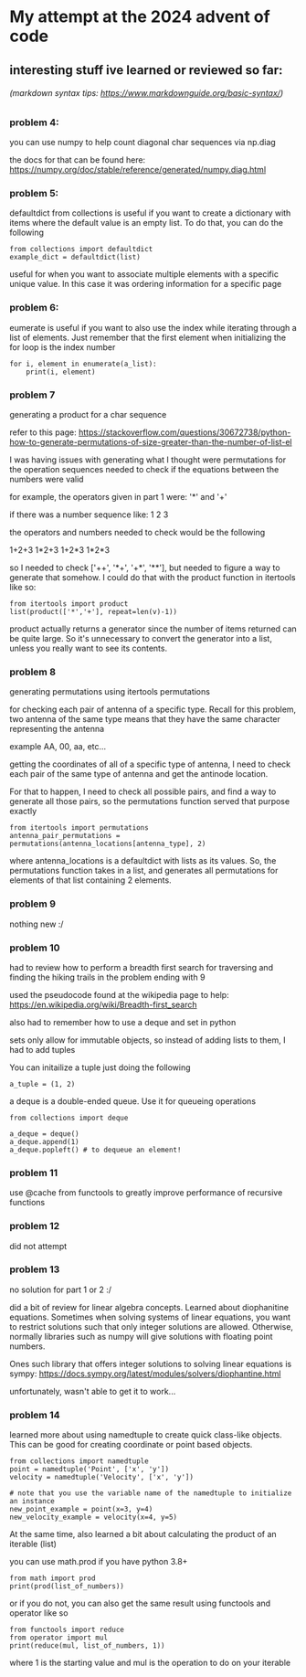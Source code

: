 # My attempt at the 2024 advent of code

## interesting stuff ive learned or reviewed so far:

###### (markdown syntax tips: https://www.markdownguide.org/basic-syntax/)

### problem 4:

you can use numpy to help count diagonal char sequences via np.diag

the docs for that can be found here: https://numpy.org/doc/stable/reference/generated/numpy.diag.html

### problem 5:
defaultdict from collections is useful if you want to create a dictionary with items where the default value is an empty list. To do that, you can do the following

    from collections import defaultdict
    example_dict = defaultdict(list)

useful for when you want to associate multiple elements with a specific unique value. In this case it was ordering information for a specific page

### problem 6:
eumerate is useful if you want to also use the index while iterating through a list of elements. Just remember that the first element when initializing the for loop is the index number

    for i, element in enumerate(a_list):
        print(i, element)

### problem 7
generating a product for a char sequence

refer to this page: https://stackoverflow.com/questions/30672738/python-how-to-generate-permutations-of-size-greater-than-the-number-of-list-el

I was having issues with generating what I thought were permutations for the operation sequences needed to check if the equations between the numbers were valid

for example, the operators given in part 1 were: '*' and '+'

if there was a number sequence like: 1 2 3

the operators and numbers needed to check would be the following

1+2+3
1\*2+3
1+2\*3
1\*2\*3

so I needed to check ['++', '*+', '+\*', '\*\*'], but needed to figure a way to generate that somehow. I could do that with the product function in itertools like so:

    from itertools import product
    list(product(['*','+'], repeat=len(v)-1))

product actually returns a generator since the number of items returned can be quite large. So it's unnecessary to convert the generator into a list, unless you really want to see its contents.

### problem 8
generating permutations using itertools permutations

for checking each pair of antenna of a specific type. Recall for this problem, two antenna of the same type means that they have the same character representing the antenna

example AA, 00, aa, etc...

getting the coordinates of all of a specific type of antenna, I need to check each pair of the same type of antenna and get the antinode location.

For that to happen, I need to check all possible pairs, and find a way to generate all those pairs, so the permutations function served that purpose exactly

    from itertools import permutations
    antenna_pair_permutations = permutations(antenna_locations[antenna_type], 2)

where antenna_locations is a defaultdict with lists as its values. So, the permutations function takes in a list, and generates all permutations for elements of that list containing 2 elements.

### problem 9
nothing new :/

### problem 10

had to review how to perform a breadth first search for traversing and finding the hiking trails in the problem ending with 9

used the pseudocode found at the wikipedia page to help: https://en.wikipedia.org/wiki/Breadth-first_search

also had to remember how to use a deque and set in python

sets only allow for immutable objects, so instead of adding lists to them, I had to add tuples

You can initailize a tuple just doing the following

    a_tuple = (1, 2)

a deque is a double-ended queue. Use it for queueing operations

    from collections import deque

    a_deque = deque()
    a_deque.append(1)
    a_deque.popleft() # to dequeue an element!

### problem 11

use @cache from functools to greatly improve performance of recursive functions

### problem 12

did not attempt

### problem 13

no solution for part 1 or 2 :/

did a bit of review for linear algebra concepts. Learned about diophanitine equations. Sometimes when solving systems of linear equations, you want to restrict solutions such that only integer solutions are allowed. Otherwise, normally libraries such as numpy will give solutions with floating point numbers. 

Ones such library that offers integer solutions to solving linear equations is sympy: https://docs.sympy.org/latest/modules/solvers/diophantine.html

unfortunately, wasn't able to get it to work...

### problem 14

learned more about using namedtuple to create quick class-like objects. This can be good for creating coordinate or point based objects.

    from collections import namedtuple
    point = namedtuple('Point', ['x', 'y'])
    velocity = namedtuple('Velocity', ['x', 'y'])

    # note that you use the variable name of the namedtuple to initialize an instance
    new_point_example = point(x=3, y=4)
    new_velocity_example = velocity(x=4, y=5)

At the same time, also learned a bit about calculating the product of an iterable (list)

you can use math.prod if you have python 3.8+

    from math import prod
    print(prod(list_of_numbers))

or if you do not, you can also get the same result using functools and operator like so

    from functools import reduce
    from operator import mul
    print(reduce(mul, list_of_numbers, 1))

where 1 is the starting value and mul is the operation to do on your iterable



